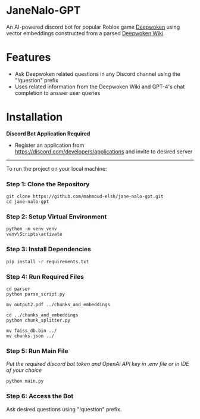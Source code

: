 # JaneNalo-GPT
An AI-powered discord bot for popular Roblox game <a href="https://www.roblox.com/games/4111023553/Deepwoken-WORLD-EVENTS">Deepwoken</a> using vector embeddings constructed from a parsed <a href="https://deepwoken.fandom.com/wiki/Deepwoken_Wiki">Deepwoken Wiki<a>.
# Features
- Ask Deepwoken related questions in any Discord channel using the "!question" prefix
- Uses related information from the Deepwoken Wiki and GPT-4's chat completion to answer user queries
# Installation
**Discord Bot Application Required**
- Register an application from https://discord.com/developers/applications and invite to desired server
<hr>

To run the project on your local machine:
### Step 1: Clone the Repository
```
git clone https://github.com/mahmoud-elsh/jane-nalo-gpt.git
cd jane-nalo-gpt
```
### Step 2: Setup Virtual Environment
```
python -m venv venv
venv\Scripts\activate
```
### Step 3: Install Dependencies
```
pip install -r requirements.txt
```
### Step 4: Run Required Files
```
cd parser
python parse_script.py
```

```
mv output2.pdf ../chunks_and_embeddings
```

```
cd ../chunks_and_embeddings
python chunk_splitter.py
```

```
mv faiss_db.bin ../
mv chunks.json ../
```

### Step 5: Run Main File
*Put the required discord bot token and OpenAi API key in .env file or in IDE of your choice*
```
python main.py
```
### Step 6: Access the Bot
Ask desired questions using "!question" prefix.
